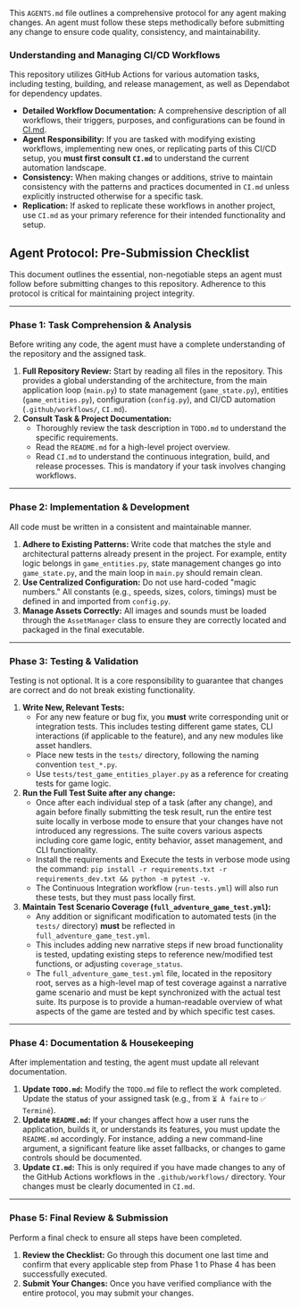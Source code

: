 This `AGENTS.md` file outlines a comprehensive protocol for any agent making changes.
An agent must follow these steps methodically before submitting any change to ensure code quality, consistency, and maintainability.

### Understanding and Managing CI/CD Workflows

This repository utilizes GitHub Actions for various automation tasks, including testing, building, and release management, as well as Dependabot for dependency updates.

-   **Detailed Workflow Documentation:** A comprehensive description of all workflows, their triggers, purposes, and configurations can be found in [CI.md](CI.md).
-   **Agent Responsibility:** If you are tasked with modifying existing workflows, implementing new ones, or replicating parts of this CI/CD setup, you **must first consult `CI.md`** to understand the current automation landscape.
-   **Consistency:** When making changes or additions, strive to maintain consistency with the patterns and practices documented in `CI.md` unless explicitly instructed otherwise for a specific task.
-   **Replication:** If asked to replicate these workflows in another project, use `CI.md` as your primary reference for their intended functionality and setup.



## **Agent Protocol: Pre-Submission Checklist**

This document outlines the essential, non-negotiable steps an agent must follow before submitting changes to this repository. Adherence to this protocol is critical for maintaining project integrity.

---

### **Phase 1: Task Comprehension & Analysis**

Before writing any code, the agent must have a complete understanding of the repository and the assigned task.

1.  **Full Repository Review:** Start by reading all files in the repository. This provides a global understanding of the architecture, from the main application loop (`main.py`) to state management (`game_state.py`), entities (`game_entities.py`), configuration (`config.py`), and CI/CD automation (`.github/workflows/`, `CI.md`).
2.  **Consult Task & Project Documentation:**
    * Thoroughly review the task description in `TODO.md` to understand the specific requirements.
    * Read the `README.md` for a high-level project overview.
    * Read `CI.md` to understand the continuous integration, build, and release processes. This is mandatory if your task involves changing workflows.

---

### **Phase 2: Implementation & Development**

All code must be written in a consistent and maintainable manner.

1.  **Adhere to Existing Patterns:** Write code that matches the style and architectural patterns already present in the project. For example, entity logic belongs in `game_entities.py`, state management changes go into `game_state.py`, and the main loop in `main.py` should remain clean.
2.  **Use Centralized Configuration:** Do not use hard-coded "magic numbers." All constants (e.g., speeds, sizes, colors, timings) must be defined in and imported from `config.py`.
3.  **Manage Assets Correctly:** All images and sounds must be loaded through the `AssetManager` class to ensure they are correctly located and packaged in the final executable.

---

### **Phase 3: Testing & Validation**

Testing is not optional. It is a core responsibility to guarantee that changes are correct and do not break existing functionality.

1.  **Write New, Relevant Tests:**
    * For any new feature or bug fix, you **must** write corresponding unit or integration tests. This includes testing different game states, CLI interactions (if applicable to the feature), and any new modules like asset handlers.
    * Place new tests in the `tests/` directory, following the naming convention `test_*.py`.
    * Use `tests/test_game_entities_player.py` as a reference for creating tests for game logic.
2.  **Run the Full Test Suite after any change:**
    * Once after each individual step of a task (after any change), and again before finally submitting the tesk result, run the entire test suite locally in verbose mode to ensure that your changes have not introduced any regressions. The suite covers various aspects including core game logic, entity behavior, asset management, and CLI functionality.
    * Install the requirements and Execute the tests in verbose mode using the command: `pip install -r requirements.txt -r requirements_dev.txt && python -m pytest -v`.
    * The Continuous Integration workflow (`run-tests.yml`) will also run these tests, but they must pass locally first.
3.  **Maintain Test Scenario Coverage (`full_adventure_game_test.yml`):**
    * Any addition or significant modification to automated tests (in the `tests/` directory) **must** be reflected in `full_adventure_game_test.yml`.
    * This includes adding new narrative steps if new broad functionality is tested, updating existing steps to reference new/modified test functions, or adjusting `coverage_status`.
    * The `full_adventure_game_test.yml` file, located in the repository root, serves as a high-level map of test coverage against a narrative game scenario and must be kept synchronized with the actual test suite. Its purpose is to provide a human-readable overview of what aspects of the game are tested and by which specific test cases.

---

### **Phase 4: Documentation & Housekeeping**

After implementation and testing, the agent must update all relevant documentation.

1.  **Update `TODO.md`:** Modify the `TODO.md` file to reflect the work completed. Update the status of your assigned task (e.g., from `⏳ À faire` to `✅ Terminé`).
2.  **Update `README.md`:** If your changes affect how a user runs the application, builds it, or understands its features, you must update the `README.md` accordingly. For instance, adding a new command-line argument, a significant feature like asset fallbacks, or changes to game controls should be documented.
3.  **Update `CI.md`:** This is only required if you have made changes to any of the GitHub Actions workflows in the `.github/workflows/` directory. Your changes must be clearly documented in `CI.md`.

---

### **Phase 5: Final Review & Submission**

Perform a final check to ensure all steps have been completed.

1.  **Review the Checklist:** Go through this document one last time and confirm that every applicable step from Phase 1 to Phase 4 has been successfully executed.
2.  **Submit Your Changes:** Once you have verified compliance with the entire protocol, you may submit your changes.

